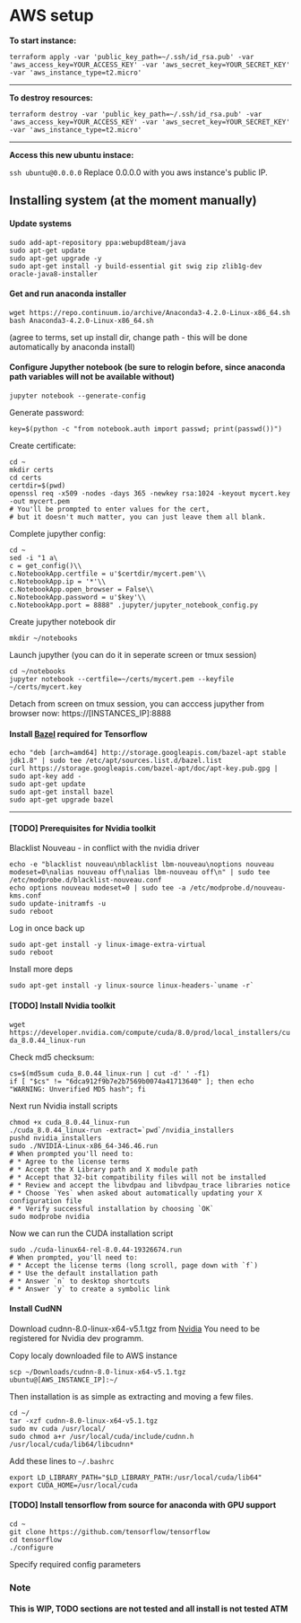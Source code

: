 # AWS setup

**To start instance:**

`terraform apply -var 'public_key_path=~/.ssh/id_rsa.pub' -var 'aws_access_key=YOUR_ACCESS_KEY' -var 'aws_secret_key=YOUR_SECRET_KEY' -var 'aws_instance_type=t2.micro'`

---

**To destroy resources:**

`terraform destroy -var 'public_key_path=~/.ssh/id_rsa.pub' -var 'aws_access_key=YOUR_ACCESS_KEY' -var 'aws_secret_key=YOUR_SECRET_KEY' -var 'aws_instance_type=t2.micro'`

---

**Access this new ubuntu instace:**

`ssh ubuntu@0.0.0.0`
Replace 0.0.0.0 with you aws instance's public IP.


## Installing system (at the moment manually)

#### Update systems
```
sudo add-apt-repository ppa:webupd8team/java
sudo apt-get update
sudo apt-get upgrade -y
sudo apt-get install -y build-essential git swig zip zlib1g-dev oracle-java8-installer
```

#### Get and run anaconda installer
```
wget https://repo.continuum.io/archive/Anaconda3-4.2.0-Linux-x86_64.sh
bash Anaconda3-4.2.0-Linux-x86_64.sh
```
(agree to terms, set up install dir, change path - this will be done automatically by anaconda install)

#### Configure Jupyther notebook (be sure to relogin before, since anaconda path variables will not be available without)

`jupyter notebook --generate-config`

Generate password:

`key=$(python -c "from notebook.auth import passwd; print(passwd())")`

Create certificate:

```
cd ~
mkdir certs
cd certs
certdir=$(pwd)
openssl req -x509 -nodes -days 365 -newkey rsa:1024 -keyout mycert.key -out mycert.pem
# You'll be prompted to enter values for the cert,
# but it doesn't much matter, you can just leave them all blank.
```

Complete jupyther config:

```
cd ~
sed -i "1 a\
c = get_config()\\
c.NotebookApp.certfile = u'$certdir/mycert.pem'\\
c.NotebookApp.ip = '*'\\
c.NotebookApp.open_browser = False\\
c.NotebookApp.password = u'$key'\\
c.NotebookApp.port = 8888" .jupyter/jupyter_notebook_config.py
```

Create jupyther notebook dir

`mkdir ~/notebooks`

Launch jupyther (you can do it in seperate screen or tmux session)

```
cd ~/notebooks
jupyter notebook --certfile=~/certs/mycert.pem --keyfile ~/certs/mycert.key
```

Detach from screen on tmux session, you can acccess jupyther from browser now: https://[INSTANCES_IP]:8888

#### Install [Bazel](https://www.bazel.io/versions/master/docs/install.html) required for Tensorflow

```
echo "deb [arch=amd64] http://storage.googleapis.com/bazel-apt stable jdk1.8" | sudo tee /etc/apt/sources.list.d/bazel.list
curl https://storage.googleapis.com/bazel-apt/doc/apt-key.pub.gpg | sudo apt-key add -
sudo apt-get update
sudo apt-get install bazel
sudo apt-get upgrade bazel
```
---

#### [TODO] Prerequisites for Nvidia toolkit
Blacklist Nouveau - in conflict with the nvidia driver

```
echo -e "blacklist nouveau\nblacklist lbm-nouveau\noptions nouveau modeset=0\nalias nouveau off\nalias lbm-nouveau off\n" | sudo tee /etc/modprobe.d/blacklist-nouveau.conf
echo options nouveau modeset=0 | sudo tee -a /etc/modprobe.d/nouveau-kms.conf
sudo update-initramfs -u
sudo reboot
```

Log in once back up

```
sudo apt-get install -y linux-image-extra-virtual
sudo reboot
```

Install more deps
```
sudo apt-get install -y linux-source linux-headers-`uname -r`
```

#### [TODO] Install Nvidia toolkit

`wget https://developer.nvidia.com/compute/cuda/8.0/prod/local_installers/cuda_8.0.44_linux-run`

Check md5 checksum:

```
cs=$(md5sum cuda_8.0.44_linux-run | cut -d' ' -f1)
if [ "$cs" != "6dca912f9b7e2b7569b0074a41713640" ]; then echo "WARNING: Unverified MD5 hash"; fi
```

Next run Nvidia install scripts
```
chmod +x cuda_8.0.44_linux-run
./cuda_8.0.44_linux-run -extract=`pwd`/nvidia_installers
pushd nvidia_installers
sudo ./NVIDIA-Linux-x86_64-346.46.run
# When prompted you'll need to:
# * Agree to the license terms
# * Accept the X Library path and X module path
# * Accept that 32-bit compatibility files will not be installed
# * Review and accept the libvdpau and libvdpau_trace libraries notice
# * Choose `Yes` when asked about automatically updating your X configuration file
# * Verify successful installation by choosing `OK`
sudo modprobe nvidia
```

Now we can run the CUDA installation script

```
sudo ./cuda-linux64-rel-8.0.44-19326674.run
# When prompted, you'll need to:
# * Accept the license terms (long scroll, page down with `f`)
# * Use the default installation path
# * Answer `n` to desktop shortcuts
# * Answer `y` to create a symbolic link
```

#### Install CudNN

Download cudnn-8.0-linux-x64-v5.1.tgz from [Nvidia](https://developer.nvidia.com/rdp/cudnn-download)
You need to be registered for Nvidia dev programm.

Copy localy downloaded file to AWS instance

`scp ~/Downloads/cudnn-8.0-linux-x64-v5.1.tgz ubuntu@[AWS_INSTANCE_IP]:~/`

Then installation is as simple as extracting and moving a few files.

```
cd ~/
tar -xzf cudnn-8.0-linux-x64-v5.1.tgz
sudo mv cuda /usr/local/
sudo chmod a+r /usr/local/cuda/include/cudnn.h /usr/local/cuda/lib64/libcudnn*
```

Add these lines to `~/.bashrc`

```
export LD_LIBRARY_PATH="$LD_LIBRARY_PATH:/usr/local/cuda/lib64"
export CUDA_HOME=/usr/local/cuda
```

#### [TODO] Install tensorflow from source for anaconda with GPU support

```
cd ~
git clone https://github.com/tensorflow/tensorflow
cd tensorflow
./configure
```
Specify required config parameters

### Note
#### This is WIP, TODO sections are not tested and all install is not tested ATM


